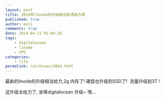 ```yaml
---
layout: post
title: 2014年linode的升级相当有诱惑力啊
published: true
author: moli
comments: true
date: 2014-04-21 01:04:26
tags:
    - digitalocean
    - linode
    - VPS
categories:
    - life
permalink: /archives/3864.html
---
```

最新的linode的升级相当给力,2g 内存了! 硬盘也升级到SSD了!  流量升级到3T !

这升级太给力了, 坐等digitalocean 升级~ 嘿&#8230;

&nbsp;